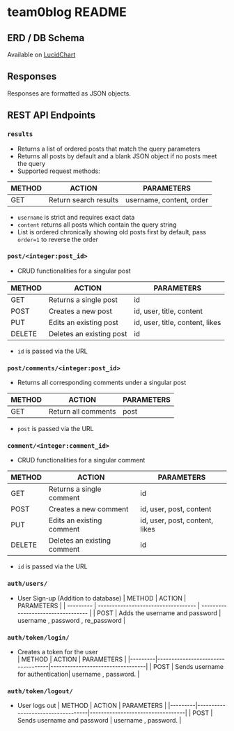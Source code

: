 # team0blog README

## ERD / DB Schema
Available on [LucidChart](https://lucid.app/lucidchart/1e724cd3-96a3-4ccb-8882-86f0eb65a756/edit?viewport_loc=-190%2C116%2C2560%2C1168%2C0_0&invitationId=inv_dbb6ec66-c1e8-4a25-a315-0d4320e5f49c)

## Responses
Responses are formatted as JSON objects.

## REST API Endpoints
### `results`
- Returns a list of ordered posts that match the query parameters
- Returns all posts by default and a blank JSON object if no posts meet the query
- Supported request methods:

| METHOD | ACTION                | PARAMETERS               |
|--------|-----------------------|--------------------------|
| GET    | Return search results | username, content, order |

- `username` is strict and requires exact data
- `content` returns all posts which contain the query string
- List is ordered chronically showing old posts first by default, pass `order=1` to reverse the order

### `post/<integer:post_id>`
- CRUD functionalities for a singular post

| METHOD | ACTION                   | PARAMETERS                      |
|--------|--------------------------|---------------------------------|
| GET    | Returns a single post    | id                              |
| POST   | Creates a new post       | id, user, title, content        |
| PUT    | Edits an existing post   | id, user, title, content, likes |
| DELETE | Deletes an existing post | id                              |

- `id` is passed via the URL

### `post/comments/<integer:post_id>`
- Returns all corresponding comments under a singular post

| METHOD | ACTION              | PARAMETERS |
|--------|---------------------|------------|
| GET    | Return all comments | post       |

- `post` is passed via the URL

### `comment/<integer:comment_id>`
- CRUD functionalities for a singular comment

| METHOD | ACTION                      | PARAMETERS                     |
|--------|-----------------------------|--------------------------------|
| GET    | Returns a single comment    | id                             |
| POST   | Creates a new comment       | id, user, post, content        |
| PUT    | Edits an existing comment   | id, user, post, content, likes |
| DELETE | Deletes an existing comment | id                             |

- `id` is passed via the URL
### `auth/users/`
- User Sign-up (Addition to database)
|  METHOD   |            ACTION                   |          PARAMETERS                |
| --------- | ----------------------------------- | ---------------------------------- |
|  POST     | Adds the username and password      | username , password , re_password  |

### `auth/token/login/`
- Creates a token for the user  
| METHOD  |            ACTION                 |          PARAMETERS              |
|---------|-----------------------------------|----------------------------------|
| POST    |  Sends username for authentication| username , password.             |

### `auth/token/logout/`
- User logs out 
| METHOD  |            ACTION                 |          PARAMETERS              |
|---------|-----------------------------------|----------------------------------|
| POST    | Sends username and password       | username , password.             |
